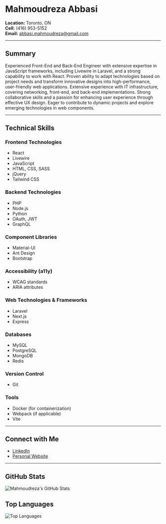 # Mahmoudreza Abbasi

**Location:** Toronto, ON  
**Cell:** (416) 953-5152  
**Email:** [abbasi.mahmoudreza@gmail.com](mailto:abbasi.mahmoudreza@gmail.com)

---

## Summary

Experienced Front-End and Back-End Engineer with extensive expertise in JavaScript frameworks, including Livewire in Laravel, and a strong capability to work with React. Proven ability to adapt technologies based on project needs and transform innovative designs into high-performance, user-friendly web applications. Extensive experience with IT infrastructure, covering networking, front-end, and back-end implementations. Strong collaborative skills and a passion for enhancing user experience through effective UX design. Eager to contribute to dynamic projects and explore emerging technologies in web components.

---

## Technical Skills

### Frontend Technologies
- React
- Livewire
- JavaScript
- HTML, CSS, SASS
- jQuery
- Tailwind CSS

### Backend Technologies
- PHP
- Node.js
- Python
- OAuth, JWT
- GraphQL

### Component Libraries
- Material-UI
- Ant Design
- Bootstrap

### Accessibility (a11y)
- WCAG standards
- ARIA attributes

### Web Technologies & Frameworks
- Laravel
- Next.js
- Express

### Databases
- MySQL
- PostgreSQL
- MongoDB
- Redis

### Version Control
- Git

### Tools
- Docker (for containerization)
- Webpack (if applicable)
- Vite


---

## Connect with Me

- [LinkedIn](www.linkedin.com/in/mahmoudreza-abbasi-a9520333)
- [Personal Website](https://mamuza.site)

---

## GitHub Stats

![Mahmoudreza's GitHub Stats](https://github-readme-stats.vercel.app/api?username=spiritface57&show_icons=true)

## Top Languages

![Top Languages](https://github-readme-stats.vercel.app/api/top-langs/?username=spiritface57&layout=compact)
